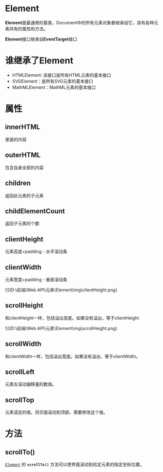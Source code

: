 # Element

**Element**是最通用的基类，Document中的所有元素对象都继承自它，具有各种元素共有的属性和方法。

**Element**接口继承自**EventTarget**接口

# 谁继承了Element

- HTMLElement: 该接口是所有HTML元素的基本接口
- SVGElement：是所有SVG元素的基本接口
- MathMLElement：MathML元素的基本接口

# 属性

## innerHTML

里面的内容

## outerHTML

包含自身全部的内容

## children

返回此元素的子元素

## childElementCount

返回子元素的个数

## clientHeight

元素高度+padding - 水平滚动条

## clientWidth

元素宽度+padding - 垂直滚动条

![](D:\前端\Web API\元素\Element\img\clientHeight.png)



## scrollHeight

和clientHeight一样，包括溢出高度。如果没有溢出，等于clientHeight

![](D:\前端\Web API\元素\Element\img\scrollHeight.png)

## scrollWidth

和clientWidth一样，包括溢出宽度。如果没有溢出，等于clientWidth。

## scrollLeft

元素左滚动偏移量的数值。

## scrollTop

元素滚定的值。将页面滚动到顶部，需要修改这个值。

# 方法

## scrollTo()

[`Element`](https://developer.mozilla.org/zh-CN/docs/Web/API/Element) 的 **`scrollTo()`** 方法可以使界面滚动到给定元素的指定坐标位置。

























































